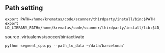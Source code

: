 ## Path setting
```
export PATH=/home/krematas/code/scanner/thirdparty/install/bin:$PATH
export LD_LIBRARY_PATH=/home/krematas/code/scanner/thirdparty/install/lib:$LD_LIBRARY_PATH
```

source .virtualenvs/soccer/bin/activate

```
python segment_cpp.py --path_to_data ~/data/barcelona/
```
